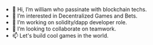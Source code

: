 - 👋 Hi, I’m william who passinate with blockchain techs.
- 👀 I’m interested in Decentralized Games and Bets.
- 🌱 I’m working on solidity/dapp developer role.
- 💞️ I’m looking to collaborate on teamwork.
- 📫 Let's build cool games in the world.

<!---
william0927/william0927 is a ✨ special ✨ repository because its `README.md` (this file) appears on your GitHub profile.
You can click the Preview link to take a look at your changes.
--->
